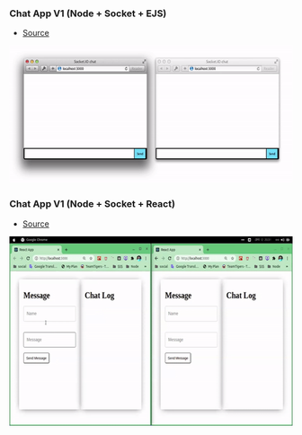 ### Chat App V1 (Node + Socket + EJS)

- [Source](https://github.com/jinnatul/socket.io-demos/tree/master/chat-ejs)
<p align='center'>
  <img src='https://github.com/jinnatul/socket.io-demos/blob/master/chat-ejs/demo/chat-ejs.gif' height='246' weight='600'>
</p>


### Chat App V1 (Node + Socket + React)

- [Source](https://github.com/jinnatul/socket.io-demos/tree/master/chat-react)
<p align='center'>
  <img src='https://github.com/jinnatul/socket.io-demos/blob/master/chat-react/demo/chat-react.gif' height='337' weight='600'>
</p>
